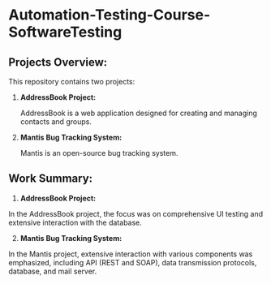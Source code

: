 # Automation-Testing-Course-SoftwareTesting
## Projects Overview:

This repository contains two projects:

1. **AddressBook Project:**


   AddressBook is a web application designed for creating and managing contacts and groups.

2. **Mantis Bug Tracking System:**


   Mantis is an open-source bug tracking system.
## Work Summary:

1. **AddressBook Project:**


In the AddressBook project, the focus was on comprehensive UI testing and extensive interaction with the database.

2. **Mantis Bug Tracking System:**

In the Mantis project, extensive interaction with various components was emphasized, including API (REST and SOAP), data transmission protocols, database, and mail server.


